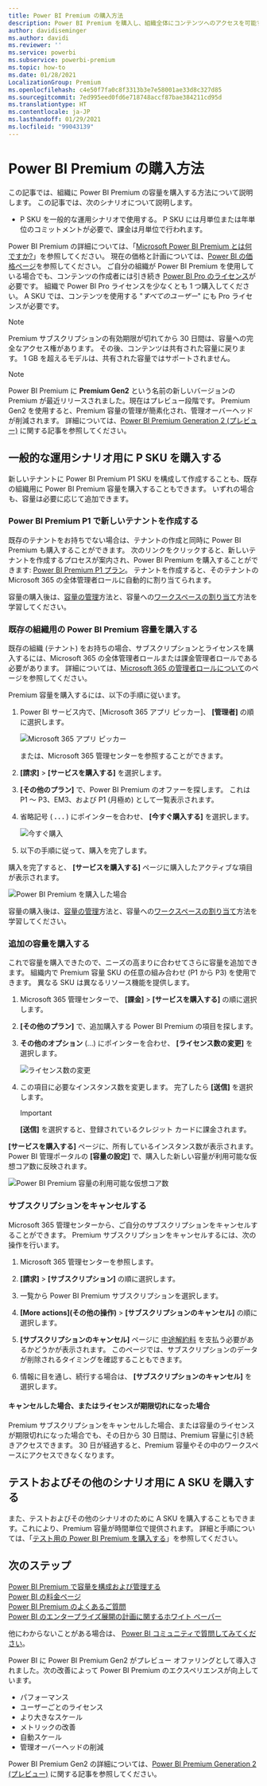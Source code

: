 ```yaml
---
title: Power BI Premium の購入方法
description: Power BI Premium を購入し、組織全体にコンテンツへのアクセスを可能する方法について説明します。
author: davidiseminger
ms.author: davidi
ms.reviewer: ''
ms.service: powerbi
ms.subservice: powerbi-premium
ms.topic: how-to
ms.date: 01/28/2021
LocalizationGroup: Premium
ms.openlocfilehash: c4e50f7fa0c8f3313b3e7e58001ae33d8c327d85
ms.sourcegitcommit: 7ed995eed0fd6e718748accf87bae384211cd95d
ms.translationtype: HT
ms.contentlocale: ja-JP
ms.lasthandoff: 01/29/2021
ms.locfileid: "99043139"
---
```

# <a name="how-to-purchase-power-bi-premium"></a>Power BI Premium の購入方法

この記事では、組織に Power BI Premium の容量を購入する方法について説明します。 この記事では、次のシナリオについて説明します。

- P SKU を一般的な運用シナリオで使用する。 P SKU には月単位または年単位のコミットメントが必要で、課金は月単位で行われます。

Power BI Premium の詳細については、「[Microsoft Power BI Premium とは何ですか?](service-premium-what-is.md)」を参照してください。 現在の価格と計画については、[Power BI の価格ページ](https://powerbi.microsoft.com/pricing/)を参照してください。 ご自分の組織が Power BI Premium を使用している場合でも、コンテンツの作成者には引き続き [Power BI Pro のライセンス](service-admin-purchasing-power-bi-pro.md)が必要です。 組織で Power BI Pro ライセンスを少なくとも 1 つ購入してください。 A SKU では、コンテンツを使用する "_すべてのユーザー_" にも Pro ライセンスが必要です。

> [!NOTE]
> Premium サブスクリプションの有効期限が切れてから 30 日間は、容量への完全なアクセス権があります。 その後、コンテンツは共有された容量に戻ります。 1 GB を超えるモデルは、共有された容量ではサポートされません。

> [!NOTE]
> Power BI Premium に **Premium Gen2** という名前の新しいバージョンの Premium が最近リリースされました。現在はプレビュー段階です。 Premium Gen2 を使用すると、Premium 容量の管理が簡素化され、管理オーバーヘッドが削減されます。 詳細については、[Power BI Premium Generation 2 (プレビュー)](service-premium-what-is.md#power-bi-premium-generation-2-preview) に関する記事を参照してください。

## <a name="purchase-p-skus-for-typical-production-scenarios"></a>一般的な運用シナリオ用に P SKU を購入する

新しいテナントに Power BI Premium P1 SKU を構成して作成することも、既存の組織用に Power BI Premium 容量を購入することもできます。 いずれの場合も、容量は必要に応じて追加できます。

### <a name="create-a-new-tenant-with-power-bi-premium-p1"></a>Power BI Premium P1 で新しいテナントを作成する

既存のテナントをお持ちでない場合は、テナントの作成と同時に Power BI Premium も購入することができます。 次のリンクをクリックすると、新しいテナントを作成するプロセスが案内され、Power BI Premium を購入することができます: [Power BI Premium P1 プラン](https://signup.microsoft.com/Signup?OfferId=b3ec5615-cc11-48de-967d-8d79f7cb0af1)。 テナントを作成すると、そのテナントの Microsoft 365 の全体管理者ロールに自動的に割り当てられます。

容量の購入後は、[容量の管理](service-admin-premium-manage.md#manage-capacity)方法と、容量への[ワークスペースの割り当て](service-admin-premium-manage.md#assign-a-workspace-to-a-capacity)方法を学習してください。

### <a name="purchase-a-power-bi-premium-capacity-for-an-existing-organization"></a>既存の組織用の Power BI Premium 容量を購入する

既存の組織 (テナント) をお持ちの場合、サブスクリプションとライセンスを購入するには、Microsoft 365 の全体管理者ロールまたは課金管理者ロールである必要があります。 詳細については、[Microsoft 365 の管理者ロールについて](https://support.office.com/article/About-Office-365-admin-roles-da585eea-f576-4f55-a1e0-87090b6aaa9d)のページを参照してください。

Premium 容量を購入するには、以下の手順に従います。

1. Power BI サービス内で、[Microsoft 365 アプリ ピッカー]、 **[管理者]** の順に選択します。

    ![Microsoft 365 アプリ ピッカー](media/service-admin-premium-purchase/o365-app-picker.png)

    または、Microsoft 365 管理センターを参照することができます。

1. **[請求]**  >  **[サービスを購入する]** を選択します。

1. **[その他のプラン]** で、Power BI Premium のオファーを探します。 これは P1 ～ P3、EM3、および P1 (月極め) として一覧表示されます。

1. 省略記号 ( **. . .** ) にポインターを合わせ、 **[今すぐ購入する]** を選択します。

    ![今すぐ購入](media/service-admin-premium-purchase/premium-purchase.png)

1. 以下の手順に従って、購入を完了します。

購入を完了すると、 **[サービスを購入する]** ページに購入したアクティブな項目が表示されます。

![Power BI Premium を購入した場合](media/service-admin-premium-purchase/premium-purchased.png)

容量の購入後は、[容量の管理](service-admin-premium-manage.md#manage-capacity)方法と、容量への[ワークスペースの割り当て](service-admin-premium-manage.md#assign-a-workspace-to-a-capacity)方法を学習してください。

### <a name="purchase-additional-capacities"></a>追加の容量を購入する

これで容量を購入できたので、ニーズの高まりに合わせてさらに容量を追加できます。 組織内で Premium 容量 SKU の任意の組み合わせ (P1 から P3) を使用できます。 異なる SKU は異なるリソース機能を提供します。

1. Microsoft 365 管理センターで、 **[課金]**  >  **[サービスを購入する]** の順に選択します。

1. **[その他のプラン]** で、追加購入する Power BI Premium の項目を探します。

1. **その他のオプション** (...) にポインターを合わせ、 **[ライセンス数の変更]** を選択します。

    ![ライセンス数の変更](media/service-admin-premium-purchase/premium-purchase-more.png)

1. この項目に必要なインスタンス数を変更します。 完了したら **[送信]** を選択します。

   > [!IMPORTANT]
   > **[送信]** を選択すると、登録されているクレジット カードに課金されます。

**[サービスを購入する]** ページに、所有しているインスタンス数が表示されます。 Power BI 管理ポータルの **[容量の設定]** で、購入した新しい容量が利用可能な仮想コア数に反映されます。

![Power BI Premium 容量の利用可能な仮想コア数](media/service-admin-premium-purchase/premium-capacities.png)

### <a name="cancel-your-subscription"></a>サブスクリプションをキャンセルする

Microsoft 365 管理センターから、ご自分のサブスクリプションをキャンセルすることができます。 Premium サブスクリプションをキャンセルするには、次の操作を行います。

1. Microsoft 365 管理センターを参照します。

1. **[請求]**  >  **[サブスクリプション]** の順に選択します。

1. 一覧から Power BI Premium サブスクリプションを選択します。

1. **[More actions]\(その他の操作\)**  >  **[サブスクリプションのキャンセル]** の順に選択します。

1. **[サブスクリプションのキャンセル]** ページに [中途解約料](https://support.office.com/article/early-termination-fees-6487d4de-401a-466f-8bc3-c0beb5cc40d3) を支払う必要があるかどうかが表示されます。 このページでは、サブスクリプションのデータが削除されるタイミングを確認することもできます。

1. 情報に目を通し、続行する場合は、 **[サブスクリプションのキャンセル]** を選択します。

#### <a name="when-canceling-or-your-license-expires"></a>キャンセルした場合、またはライセンスが期限切れになった場合

Premium サブスクリプションをキャンセルした場合、または容量のライセンスが期限切れになった場合でも、その日から 30 日間は、Premium 容量に引き続きアクセスできます。 30 日が経過すると、Premium 容量やその中のワークスペースにアクセスできなくなります。

## <a name="purchase-a-skus-for-testing-and-other-scenarios"></a>テストおよびその他のシナリオ用に A SKU を購入する

また、テストおよびその他のシナリオのために A SKU を購入することもできます。これにより、Premium 容量が時間単位で提供されます。 詳細と手順については、「[テスト用の Power BI Premium を購入する](service-admin-premium-testing.md)」を参照してください。

## <a name="next-steps"></a>次のステップ

[Power BI Premium で容量を構成および管理する](service-admin-premium-manage.md)\
[Power BI の料金ページ](https://powerbi.microsoft.com/pricing/)\
[Power BI Premium のよくあるご質問](service-premium-faq.md)\
[Power BI のエンタープライズ展開の計画に関するホワイト ペーパー](https://aka.ms/pbienterprisedeploy)

他にわからないことがある場合は、 [Power BI コミュニティで質問してみてください](https://community.powerbi.com/)。

Power BI に Power BI Premium Gen2 がプレビュー オファリングとして導入されました。次の改善によって Power BI Premium のエクスペリエンスが向上しています。
* パフォーマンス
* ユーザーごとのライセンス
* より大きなスケール
* メトリックの改善
* 自動スケール
* 管理オーバーヘッドの削減

Power BI Premium Gen2 の詳細については、[Power BI Premium Generation 2 (プレビュー)](service-premium-what-is.md#power-bi-premium-generation-2-preview) に関する記事を参照してください。